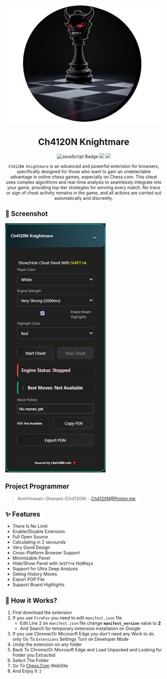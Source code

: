 <div align="center">
    <img src="img/logo/logo.png" alt="Ch4120N Knightmare">
    <h1>Ch4120N Knightmare</h1>
    <img src="https://img.shields.io/badge/Javascript-yellow" alt="JavaScript Badge">
    <img src="https://img.shields.io/badge/Platform-All_Platforms-red">
    <img src="https://img.shields.io/github/license/Ch4120N/Ch4120N-Knightmare">

`Ch4120N Knightmare` is an advanced and powerful extension for browsers, specifically designed for those who want to gain an undetectable advantage in online chess games, especially on Chess.com. This cheat uses complex algorithms and real-time analysis to seamlessly integrate into your game, providing top-tier strategies for winning every match. No trace or sign of cheat activity remains in the game, and all actions are carried out automatically and discreetly.
</div>


## 👀 Screenshot
<img src="img/screenshot/screenshot.png" alt="ScreenShot" />

## Project Programmer
> AmirHossein Ghanami (Ch4120N) - Ch4120N@Proton.me

## ✨ Features

* There Is No Limit
* Enable/Disable Extension
* Full Open Source
* Calculating in 2 secounds
* Very Good Design
* Cross-Platform Browser Support
* Minimizable Panel
* Hide/Show Panel with `SHIFT+A` HotKeys
* Support for Ultra Deep Analysis
* Geting History Moves
* Export PGP File
* Support Board Highlights

## 📝️ How it Works?
1. First download the extension
2. If you use `FireFox` you need to edit `manifest.json` file
    - Edit Line 2 on `manifest.json` file change **`manifest_version`** value to **2**
    - And Search for temporary extension installation on Google
3. If you use Chrome/Or Microsoft Edge you don't need any Work to do only Go To `Extensions` Settings Turn on Developer Mode
4. Unzip the extension on any folder
5. Back To Chrome/Or Microsoft Edge and Load Unpacked and Looking for Folder you Extracted
6. Select The Folder
7. Go To [Chess.Com](https://www.chess.com) WebSite
8. And Enjoy It :)